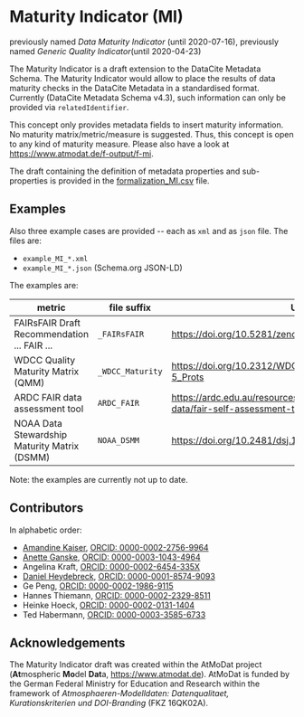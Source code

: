 # Maturity Indicator (MI)

previously named _Data Maturity Indicator_ (until 2020-07-16), previously named _Generic Quality Indicator_(until 2020-04-23)

The Maturity Indicator is a draft extension to the DataCite Metadata Schema. The Maturity Indicator would allow to place the results of data maturity checks in the DataCite Metadata in a standardised format. Currently (DataCite Metadata Schema v4.3), such information can only be provided via `relatedIdentifier`.

This concept only provides metadata fields to insert maturity information. No maturity matrix/metric/measure is suggested. Thus, this concept is open to any kind of maturity measure.
Please also have a look at https://www.atmodat.de/f-output/f-mi.

The draft containing the definition of metadata properties and sub-properties is provided in the [formalization_MI.csv](formalization_MI.csv) file.

## Examples

Also three example cases are provided -- each as `xml` and as `json` file. The files are:

* `example_MI_*.xml`
* `example_MI_*.json` (Schema.org JSON-LD)

The examples are:

| metric                                       | file suffix      | URL                                                         |
|----------------------------------------------|------------------|---------------------------------------------------------------------------------------|
| FAIRsFAIR Draft Recommendation ... FAIR ...  | `_FAIRsFAIR`     | https://doi.org/10.5281/zenodo.3678716                                                |
| WDCC Quality Maturity Matrix (QMM)           | `_WDCC_Maturity` | https://doi.org/10.2312/WDCC/TR_QMM_Checkl_Levels_4-5_Prots                           |
| ARDC FAIR data assessment tool               | `ARDC_FAIR`      | https://ardc.edu.au/resources/working-with-data/fair-data/fair-self-assessment-tool/  |
| NOAA Data Stewardship Maturity Matrix (DSMM) | `NOAA_DSMM`      | https://doi.org/10.2481/dsj.14-049                                                    |

Note: the examples are currently not up to date.

## Contributors

In alphabetic order:

* [Amandine Kaiser](https://github.com/am-kaiser), [ORCID: 0000-0002-2756-9964](https://orcid.org/0000-0002-2756-9964)
* [Anette Ganske](https://github.com/anganske), [ORCID: 0000-0003-1043-4964 
](https://orcid.org/0000-0003-1043-4964)
* Angelina Kraft, [ORCID: 0000-0002-6454-335X](https://orcid.org/0000-0002-6454-335X)
* [Daniel Heydebreck](https://github.com/neumannd), [ORCID: 0000-0001-8574-9093](https://orcid.org/0000-0001-8574-9093)
* Ge Peng, [ORCID: 0000-0002-1986-9115](http://orcid.org/0000-0002-1986-9115)
* Hannes Thiemann, [ORCID: 0000-0002-2329-8511](https://orcid.org/0000-0002-2329-8511)
* Heinke Hoeck, [ORCID: 0000-0002-0131-1404](https://orcid.org/0000-0002-0131-1404)
* Ted Habermann, [ORCID: 0000-0003-3585-6733](https://orcid.org/0000-0003-3585-6733)

## Acknowledgements

The Maturity Indicator draft was created within the AtMoDat project (**At**mospheric **Mo**del **Dat**a, https://www.atmodat.de). AtMoDat is funded by the German Federal Ministry for Education and Research within the framework of *Atmosphaeren-Modelldaten: Datenqualitaet, Kurationskriterien und DOI-Branding* (FKZ 16QK02A).
